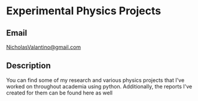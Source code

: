 # Experimental Physics Projects
## Email  
NicholasValantino@gmail.com

## Description
You can find some of my research and various physics projects that I've worked on throughout academia using python. Additionally, the reports I've created for them can be found here as well
